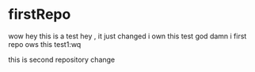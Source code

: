 # firstRepo


wow 
hey this is a test
hey , it just changed
i own this test god damn i first repo ows this test1:wq

this is second repository change
